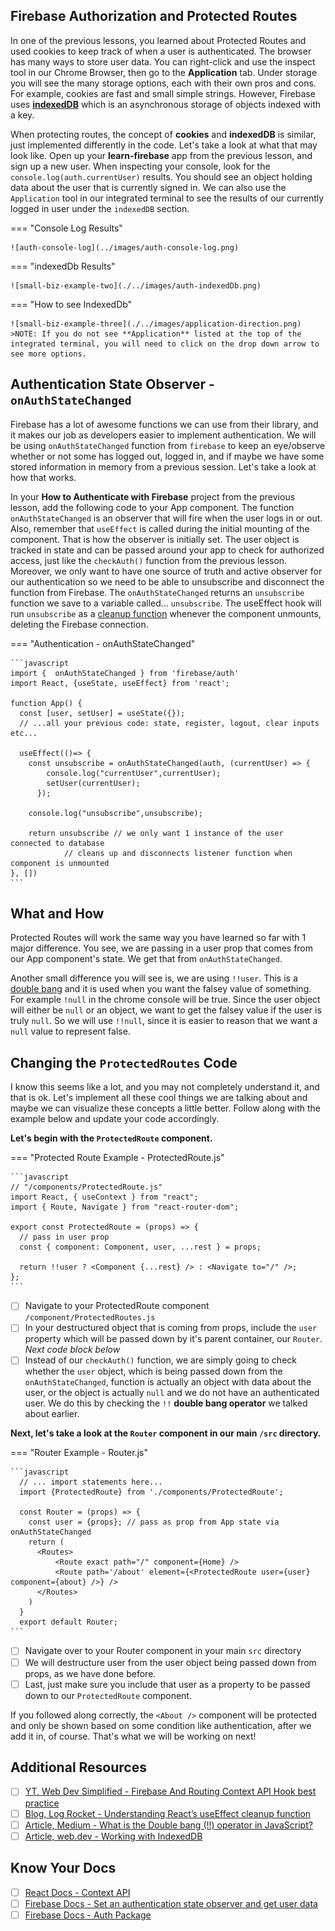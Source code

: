 ## Firebase Authorization and Protected Routes

In one of the previous lessons, you learned about Protected Routes and used cookies to keep track of when a user is authenticated. The browser has many ways to store user data. You can right-click and use the inspect tool in our Chrome Browser, then go to the **Application** tab. Under storage you will see the many storage options, each with their own pros and cons. For example, cookies are fast and small simple strings. However, Firebase uses **[indexedDB]("https://web.dev/indexeddb/)** which is an asynchronous storage of objects indexed with a key.

When protecting routes, the concept of **cookies** and **indexedDB** is similar, just implemented differently in the code. Let's take a look at what that may look like. Open up your **learn-firebase** app from the previous lesson, and sign up a new user. When inspecting your console, look for the `console.log(auth.currentUser)` results. You should see an object holding data about the user that is currently signed in. We can also use the `Application` tool in our integrated terminal to see the results of our currently logged in user under the `indexedDB` section.

=== "Console Log Results"

    ![auth-console-log](../images/auth-console-log.png)

=== "indexedDb Results"

    ![small-biz-example-two](./../images/auth-indexedDb.png)

=== "How to see IndexedDb"

    ![small-biz-example-three](./../images/application-direction.png)
    >NOTE: If you do not see **Application** listed at the top of the integrated terminal, you will need to click on the drop down arrow to see more options.

<!--
```javaScript
// accessToken Stored in indexDB and passed around in your app via the auth object from firebase and used in your code for authorization by calling built in firebase functions
    {
      accessToken: "eyJhbGciOiJSUzI1NiIsImtpZCI6IjFhZWY1…"
      providerId:"firebase"
      displayName:null
      email:"testingme@gmail.com"
      metadata:{createdAt: "1654706061672", creationTime: "Wed, 08…"}
       // Many more properties...
    }
```
 -->

## Authentication State Observer - `onAuthStateChanged`

Firebase has a lot of awesome functions we can use from their library, and it makes our job as developers easier to implement authentication. We will be using `onAuthStateChanged` function from `firebase` to keep an eye/observe whether or not some has logged out, logged in, and if maybe we have some stored information in memory from a previous session. Let's take a look at how that works.

In your **How to Authenticate with Firebase** project from the previous lesson, add the following code to your App component. The function `onAuthStateChanged` is an observer that will fire when the user logs in or out. Also, remember that `useEffect` is called during the initial mounting of the component. That is how the observer is initially set. The user object is tracked in state and can be passed around your app to check for authorized access, just like the `checkAuth()` function from the previous lesson. Moreover, we only want to have one source of truth and active observer for our authentication so we need to be able to unsubscribe and disconnect the function from Firebase. The `onAuthStateChanged` returns an `unsubscribe` function we save to a variable called... `unsubscribe`. The useEffect hook will run `unsubscribe` as a [cleanup function]("https://blog.logrocket.com/understanding-react-useeffect-cleanup-function/) whenever the component unmounts, deleting the Firebase connection.

=== "Authentication - onAuthStateChanged"

    ```javascript
    import {  onAuthStateChanged } from 'firebase/auth'
    import React, {useState, useEffect} from 'react';

    function App() {
      const [user, setUser] = useState({});
      // ...all your previous code: state, register, logout, clear inputs etc...

      useEffect(()=> {
        const unsubscribe = onAuthStateChanged(auth, (currentUser) => {
            console.log("currentUser",currentUser);
            setUser(currentUser);
          });

        console.log("unsubscribe",unsubscribe);

        return unsubscribe // we only want 1 instance of the user connected to database
                // cleans up and disconnects listener function when component is unmounted
    }, [])
    ```

## What and How

Protected Routes will work the same way you have learned so far with 1 major difference. You see, we are passing in a user prop that comes from our App component's state. We get that from `onAuthStateChanged`.

Another small difference you will see is, we are using `!!user`. This is a [double bang](https://betterprogramming.pub/javascript-bang-bang-i-shot-you-down-use-of-double-bangs-in-javascript-7c9d94446054) and it is used when you want the falsey value of something. For example `!null` in the chrome console will be true. Since the user object will either be `null` or an object, we want to get the falsey value if the user is truly `null`. So we will use `!!null`, since it is easier to reason that we want a `null` value to represent false.

## Changing the `ProtectedRoutes` Code

I know this seems like a lot, and you may not completely understand it, and that is ok. Let's implement all these cool things we are talking about and maybe we can visualize these concepts a little better. Follow along with the example below and update your code accordingly.

**Let's begin with the `ProtectedRoute` component.**

=== "Protected Route Example - ProtectedRoute.js"

    ```javascript
    // "/components/ProtectedRoute.js"
    import React, { useContext } from "react";
    import { Route, Navigate } from "react-router-dom";

    export const ProtectedRoute = (props) => {
      // pass in user prop
      const { component: Component, user, ...rest } = props;

      return !!user ? <Component {...rest} /> : <Navigate to="/" />;
    };
    ```

- [ ] Navigate to your ProtectedRoute component `/component/ProtectedRoutes.js`
- [ ] In your destructured object that is coming from props, include the `user` property which will be passed down by it's parent container, our `Router`. _Next code block below_
- [ ] Instead of our `checkAuth()` function, we are simply going to check whether the `user` object, which is being passed down from the `onAuthStateChanged`, function is actually an object with data about the user, or the object is actually `null` and we do not have an authenticated user. We do this by checking the `!!` **double bang operator** we talked about earlier.

**Next, let's take a look at the `Router` component in our main `/src` directory.**

=== "Router Example - Router.js"

    ```javascript
      // ... import statements here...
      import {ProtectedRoute} from './components/ProtectedRoute';

      const Router = (props) => {
        const user = {props}; // pass as prop from App state via onAuthStateChanged
        return (
          <Routes>
              <Route exact path="/" component={Home} />
              <Route path='/about' element={<ProtectedRoute user={user} component={about} />} />
          </Routes>
        )
      }
      export default Router;
    ```

- [ ] Navigate over to your Router component in your main `src` directory
- [ ] We will destructure user from the user object being passed down from props, as we have done before.
- [ ] Last, just make sure you include that user as a property to be passed down to our `ProtectedRoute` component.

If you followed along correctly, the `<About />` component will be protected and only be shown based on some condition like authentication, after we add it in, of course. That's what we will be working on next!

## Additional Resources

- [ ] [YT, Web Dev Simplified - Firebase And Routing Context API Hook best practice](https://youtu.be/PKwu15ldZ7k?t=964)
- [ ] [Blog, Log Rocket - Understanding React’s useEffect cleanup function](https://blog.logrocket.com/understanding-react-useeffect-cleanup-function/)
- [ ] [Article, Medium - What is the Double bang (!!) operator in JavaScript?](https://javascript.plainenglish.io/what-is-double-bang-operator-in-javascript-90fc67ead5a4)
- [ ] [Article, web.dev - Working with IndexedDB](https://web.dev/indexeddb/)

## Know Your Docs

- [ ] [React Docs - Context API](https://reactjs.org/docs/context.html)
- [ ] [Firebase Docs - Set an authentication state observer and get user data](https://firebase.google.com/docs/auth/web/start#set_an_authentication_state_observer_and_get_user_data)
- [ ] [Firebase Docs - Auth Package](https://firebase.google.com/docs/auth/web/start#set_an_authentication_state_observer_and_get_user_data)
